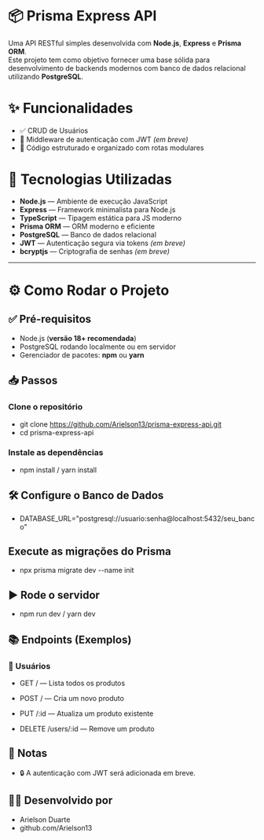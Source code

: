 # 📦 Prisma Express API

Uma API RESTful simples desenvolvida com **Node.js**, **Express** e **Prisma ORM**.  
Este projeto tem como objetivo fornecer uma base sólida para desenvolvimento de backends modernos com banco de dados relacional utilizando **PostgreSQL**.

# ✨ Funcionalidades

- ✅ CRUD de Usuários  
- 🔐 Middleware de autenticação com JWT *(em breve)*  
- 🧩 Código estruturado e organizado com rotas modulares  

# 🚀 Tecnologias Utilizadas

- **Node.js** — Ambiente de execução JavaScript  
- **Express** — Framework minimalista para Node.js  
- **TypeScript** — Tipagem estática para JS moderno  
- **Prisma ORM** — ORM moderno e eficiente  
- **PostgreSQL** — Banco de dados relacional  
- **JWT** — Autenticação segura via tokens *(em breve)*  
- **bcryptjs** — Criptografia de senhas *(em breve)*  

---

# ⚙️ Como Rodar o Projeto

## ✅ Pré-requisitos

- Node.js (**versão 18+ recomendada**)  
- PostgreSQL rodando localmente ou em servidor  
- Gerenciador de pacotes: **npm** ou **yarn**  

## 📥 Passos

### Clone o repositório
- git clone https://github.com/Arielson13/prisma-express-api.git
- cd prisma-express-api

### Instale as dependências
- npm install / yarn install

## 🛠 Configure o Banco de Dados
- DATABASE_URL="postgresql://usuario:senha@localhost:5432/seu_banco"

## Execute as migrações do Prisma
- npx prisma migrate dev --name init

## ▶️ Rode o servidor
- npm run dev / yarn dev

## 📚 Endpoints (Exemplos)
### 🛒 Usuários
- GET / — Lista todos os produtos

- POST / — Cria um novo produto

- PUT /:id — Atualiza um produto existente

- DELETE /users/:id — Remove um produto

## 📌 Notas
- 🔒 A autenticação com JWT será adicionada em breve.

## 👨‍💻 Desenvolvido por
- Arielson Duarte
- github.com/Arielson13
